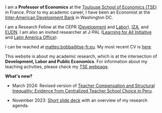I am a **Professor of Economics** at the [Toulouse School of Economics (TSE)](https://www.tse-fr.eu/) in France. Prior to my academic career, I have been an Economist at the [Inter-American Development Bank](https://www.iadb.org/en/knowledge-resources/research-idb) in Washington DC. 

I am a Research Fellow at the CEPR ([Development](https://cepr.org/research/programme-areas/development-economics) and [Labor](https://cepr.org/research/programme-areas/labour-economics)), [IZA](https://www.iza.org/person/6066/matteo-bobba), and [EUDN](http://eudn.eu/?page_id=598). I am also an invited researcher at J-PAL ([Learning for All Initiative](https://www.povertyactionlab.org/initiative/learning-all-initiative) and [Latin America Office](https://www.povertyactionlab.org/latin-america-caribbean)). 

I can be reached at [matteo.bobba@tse-fr.eu](mailto:matteo.bobba@tse-fr.eu). My most recent CV is [here](/CV_Bobba.pdf). 

This website is about my academic research, which is at the intersection of **Development, Labor and Public Economics**. For information about my teaching activities, please check my [TSE webpage](https://www.tse-fr.eu/people/matteo-bobba?tab=teaching).


**What's new?**

- March 2024: Revised version of [Teacher Compensation and Structural Inequality: Evidence from Centralized Teacher School Choice in Peru](/BELNN_March2024.pdf).

- November 2023: [Short slide deck](/Slides_HDR.pdf) with an overview of my research agenda.